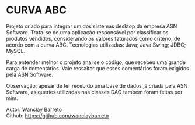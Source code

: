 <h1>CURVA ABC</h1>

Projeto criado para integrar um dos sistemas desktop da empresa ASN Software. Trata-se de uma aplicação responsável por classificar os produtos vendidos,
considerando os valores faturados como critério, de acordo com a curva ABC. Tecnologias utilizadas: Java; Java Swing; JDBC; MySQL.

Para entender melhor o projeto analise o código, que recebeu uma grande carga de comentários. Vale ressaltar que esses comentários foram exigidos pela
ASN Software.

Observação: apesar de ter recebido uma base de dados já criada pela ASN Software, as queries utilizadas nas classes DAO também foram feitas por mim. <br/>

Autor: Wanclay Barreto <br/>
Github: https://github.com/wanclaybarreto